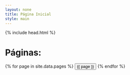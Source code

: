 ```yaml
---
layout: none
title: Página Inicial
style: main
---
```


{% include head.html %}
<body>
<h1>Páginas:</h1>
<div class="centralizado">
  {% for page in site.data.pages %}
    <a href="{{ / | relative_url }}{{ page | downcase | replace: " ", "_" }}/"><button>{{ page }}</button></a>
  {% endfor %}
</div>
</body>

